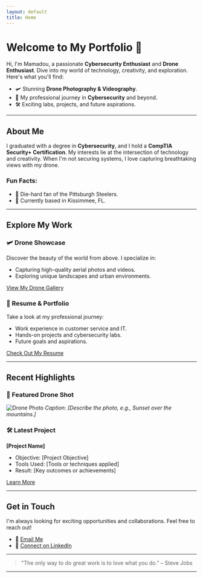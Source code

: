 ```yaml
---
layout: default
title: Home
---
```


# Welcome to My Portfolio 🌟

Hi, I'm Mamadou, a passionate **Cybersecurity Enthusiast** and **Drone Enthusiast**. Dive into my world of technology, creativity, and exploration. Here's what you'll find:

- 🛩️ Stunning **Drone Photography & Videography**.
- 💼 My professional journey in **Cybersecurity** and beyond.
- 🛠️ Exciting labs, projects, and future aspirations.

---

## About Me

I graduated with a degree in **Cybersecurity**, and I hold a **CompTIA Security+ Certification**. My interests lie at the intersection of technology and creativity. When I'm not securing systems, I love capturing breathtaking views with my drone.

### Fun Facts:
- 🏈 Die-hard fan of the Pittsburgh Steelers.
- 📍 Currently based in Kissimmee, FL.

---

## Explore My Work

### 🛩️ Drone Showcase
Discover the beauty of the world from above. I specialize in:
- Capturing high-quality aerial photos and videos.
- Exploring unique landscapes and urban environments.

[View My Drone Gallery](./DroneZone.md)

### 💼 Resume & Portfolio
Take a look at my professional journey:
- Work experience in customer service and IT.
- Hands-on projects and cybersecurity labs.
- Future goals and aspirations.

[Check Out My Resume](./resume.md)

---

## Recent Highlights

### 📸 Featured Drone Shot
![Drone Photo](https://via.placeholder.com/800x400 "Beautiful drone shot")
*Caption: [Describe the photo, e.g., Sunset over the mountains.]*

### 🛠️ Latest Project
**[Project Name]**
- Objective: [Project Objective]
- Tools Used: [Tools or techniques applied]
- Result: [Key outcomes or achievements]

[Learn More](./projects)

---

## Get in Touch

I'm always looking for exciting opportunities and collaborations. Feel free to reach out!

- 📧 [Email Me](mailto:your_email@example.com)
- 🔗 [Connect on LinkedIn](https://www.linkedin.com/in/your-profile)

---

> "The only way to do great work is to love what you do." – Steve Jobs

---
